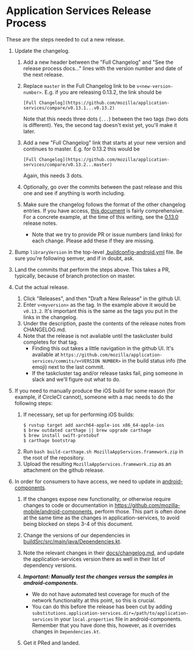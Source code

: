# Application Services Release Process

These are the steps needed to cut a new release.

1. Update the changelog.

    1. Add a new header between the "Full Changelog" and "See the release process docs..." lines with the version number and date of the next release.
    2. Replace `master` in the Full Changelog link to be `v<new-version-number>`. E.g. if you are releasing 0.13.2, the link should be

        ```
        [Full Changelog](https://github.com/mozilla/application-services/compare/v0.13.1...v0.13.2)
        ```

        Note that this needs three dots (`...`) between the two tags (two dots is different). Yes, the second tag doesn't exist yet, you'll make it later.

    3. Add a new "Full Changelog" link that starts at your new version and continues to master. E.g. for 0.13.2 this would be
        ```
        [Full Changelog](https://github.com/mozilla/application-services/compare/v0.13.2...master)
        ```
        Again, this needs 3 dots.
    4. Optionally, go over the commits between the past release and this one and see if anything is worth including.
    5. Make sure the changelog follows the format of the other changelog entries. If you have access, [this document](https://docs.google.com/document/d/1oxdGm7OQcsy78NzXjMQKTbfzn21tl9Nopmvo8NCMWmU) is fairly comprehensive. For a concrete example, at the time of this writing, see the [0.13.0](https://github.com/mozilla/application-services/blob/master/CHANGELOG.md#0130-2019-01-09) release notes.
        - Note that we try to provide PR or issue numbers (and links) for each change. Please add these if they are missing.

2. Bump `libraryVersion` in the top-level [.buildconfig-android.yml](https://github.com/mozilla/application-services/blob/master/.buildconfig-android.yml) file. Be sure you're following semver, and if in doubt, ask.
3. Land the commits that perform the steps above. This takes a PR, typically, because of branch protection on master.
4. Cut the actual release.
    1. Click "Releases", and then "Draft a New Release" in the github UI.
    2. Enter `v<myversion>` as the tag. In the example above it would be `v0.13.2`. It's important this is the same as the tags you put in the links in the changelog.
    3. Under the description, paste the contents of the release notes from CHANGELOG.md.
    4. Note that the release is not avaliable until the taskcluster build completes for that tag.
        - Finding this out takes a little navigation in the github UI. It's available at `https://github.com/mozilla/application-services/commits/v<VERSION NUMBER>` in the build status info (the emoji) next to the last commit.
        - If the taskcluster tag and/or release tasks fail, ping someone in slack and we'll figure out what to do.
5. If you need to manually produce the iOS build for some reason (for example, if CircleCI cannot), someone with a mac needs to do the following steps:
    1. If necessary, set up for performing iOS builds:
        ```
        $ rustup target add aarch64-apple-ios x86_64-apple-ios
        $ brew outdated carthage || brew upgrade carthage
        $ brew install swift-protobuf
        $ carthage bootstrap
        ```
    2. Run `bash build-carthage.sh MozillaAppServices.framework.zip` in the root of the repository.
    3. Upload the resulting `MozillaAppServices.framework.zip` as an attachment on the github release.
6. In order for consumers to have access, we need to update in [android-components](https://github.com/mozilla-mobile/android-components).
    1. If the changes expose new functionality, or otherwise require changes to code or documentation in https://github.com/mozilla-mobile/android-components, perform those. This part is often done at the same time as the changes in application-services, to avoid being blocked on steps 3-4 of this document.
    2. Change the versions of our dependencies in [buildSrc/src/main/java/Dependencies.kt](https://github.com/mozilla-mobile/android-components/blob/master/buildSrc/src/main/java/Dependencies.kt).
    3. Note the relevant changes in their [docs/changelog.md](https://github.com/mozilla-mobile/android-components/blob/master/docs/changelog.md), and update the application-services version there as well in their list of dependency versions.
    4. **_Important: Manually test the changes versus the samples in android-components._**
        - We do not have automated test coverage for much of the network functionality at this point, so this is crucial.
        - You can do this before the release has been cut by adding `substitutions.application-services.dir=/path/to/application-services` in your `local.properties` file in android-components. Remember that you have done this, however, as it overrides changes in `Dependencies.kt`.

    5. Get it PRed and landed.
